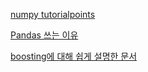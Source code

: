 [numpy tutorialpoints](https://www.tutorialspoint.com/numpy/index.htm) 

[Pandas 쓰는 이유](https://medium.com/@5eo1ab/pandas-%EC%93%B0%EB%8A%94-%EC%9D%B4%EC%9C%A0-9063a90b0bd5) 

[boosting에 대해 쉽게 설명한 문서](https://losskatsu.github.io/machine-learning/boosting/#) 
